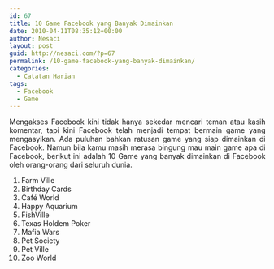```yaml
---
id: 67
title: 10 Game Facebook yang Banyak Dimainkan
date: 2010-04-11T08:35:12+00:00
author: Nesaci
layout: post
guid: http://nesaci.com/?p=67
permalink: /10-game-facebook-yang-banyak-dimainkan/
categories:
  - Catatan Harian
tags:
  - Facebook
  - Game
---
```

<p style="text-align: justify;">
  Mengakses Facebook kini tidak hanya sekedar mencari teman atau kasih komentar, tapi kini Facebook telah menjadi tempat bermain game yang mengasyikan. Ada puluhan bahkan ratusan game yang siap dimainkan di Facebook. Namun bila kamu masih merasa bingung mau main game apa di Facebook, berikut ini adalah 10 Game yang banyak dimainkan di Facebook oleh orang-orang dari seluruh dunia.<!--more-->
</p>

  1. Farm Ville
  2. Birthday Cards
  3. Café World
  4. Happy Aquarium
  5. FishVille
  6. Texas Holdem Poker
  7. Mafia Wars
  8. Pet Society
  9. Pet Ville
 10. Zoo World